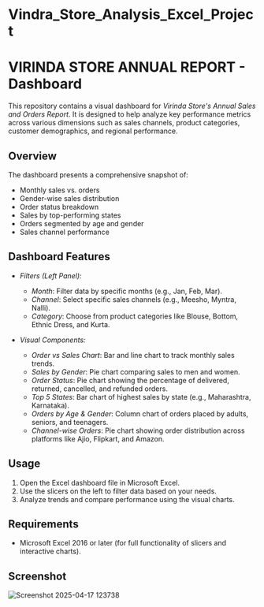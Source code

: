 # Vindra_Store_Analysis_Excel_Project

# VIRINDA STORE ANNUAL REPORT - Dashboard

This repository contains a visual dashboard for *Virinda Store's Annual Sales and Orders Report*. It is designed to help analyze key performance metrics across various dimensions such as sales channels, product categories, customer demographics, and regional performance.

## Overview

The dashboard presents a comprehensive snapshot of:
- Monthly sales vs. orders
- Gender-wise sales distribution
- Order status breakdown
- Sales by top-performing states
- Orders segmented by age and gender
- Sales channel performance

## Dashboard Features

- *Filters (Left Panel):*
  - *Month*: Filter data by specific months (e.g., Jan, Feb, Mar).
  - *Channel*: Select specific sales channels (e.g., Meesho, Myntra, Nalli).
  - *Category*: Choose from product categories like Blouse, Bottom, Ethnic Dress, and Kurta.

- *Visual Components:*
  - *Order vs Sales Chart*: Bar and line chart to track monthly sales trends.
  - *Sales by Gender*: Pie chart comparing sales to men and women.
  - *Order Status*: Pie chart showing the percentage of delivered, returned, cancelled, and refunded orders.
  - *Top 5 States*: Bar chart of highest sales by state (e.g., Maharashtra, Karnataka).
  - *Orders by Age & Gender*: Column chart of orders placed by adults, seniors, and teenagers.
  - *Channel-wise Orders*: Pie chart showing order distribution across platforms like Ajio, Flipkart, and Amazon.

## Usage

1. Open the Excel dashboard file in Microsoft Excel.
2. Use the slicers on the left to filter data based on your needs.
3. Analyze trends and compare performance using the visual charts.

## Requirements

- Microsoft Excel 2016 or later (for full functionality of slicers and interactive charts).

## Screenshot


![Screenshot 2025-04-17 123738](https://github.com/user-attachments/assets/26176e8f-6bea-4448-a4a0-28127ad3f14c)
